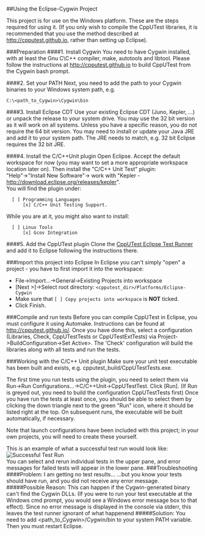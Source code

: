 ##Using the Eclipse-Cygwin Project

This project is for use on the Windows platform. These are the steps required for using it. (If you only wish to compile the CppUTest libraries, it is recommended that you use the method described at http://cpputest.github.io, rather than setting up Eclipse).

###Preparation
####1. Install Cygwin
You need to have Cygwin installed, with at least the Gnu C\C++ compiler, make, autotools and libtool. Please follow the instructions at http://cpputest.github.io to build CppUTest from the Cygwin bash prompt.

####2. Set your PATH
Next, you need to add the path to your Cygwin binaries to your Windows system path, e.g.
```dos
C:\<path_to_Cygwin>\Cygwin\bin
```

####3. Install Eclipse CDT
Use your existing Eclipse CDT (Juno, Kepler, ...) or unpack the release to your system drive. You may use the 32 bit version as it will work on all systems. Unless you have a specific reason, you do not require the 64 bit version. You may need to install or update your Java JRE and add it to your system path. The JRE needs to match, e.g. 32 bit Eclipse requires the 32 bit JRE.

####4. Install the C/C++Unit plugin
Open Eclipse. 
Accept the default workspace for now (you may want to set a more appropriate workspace location later on). Then install the "C/C++ Unit Test" plugin:  
  "Help"->"Install New Software"-> work with "Kepler - http://download.eclipse.org/releases/kepler".  
  You will find the plugin under:
```
  [ ] Programming Languages
      [x] C/C++ Unit Testing Support.
```
While you are at it, you might also want to install:  
```
  [ ] Linux Tools  
      [x] Gcov Integration
```

####5. Add the CppUTest plugin
Clone the [CppUTest Eclipse Test Runner](https://github.com/tcmak/CppUTestEclipseJunoTestRunner) and add it to Eclipse following the instructions there.

###Import this project into Eclipse
In Eclipse you can't simply "open" a project - you have to first import it into the workspace:  
 * File->Import...->General->Existing Projects into workspace
 * [Next >]->Select root directory: `<cpputest_dir>/Platforms/Eclipse-Cygwin` 
 * Make sure that `[ ] Copy projects into workspace` is **NOT** ticked.  
 * Click Finish.

###Compile and run tests
Before you can compile CppUTest in Eclipse, you must configure it using Automake. Instructions can be found at http://cpputest.github.io/. Once you have done this, select a configuration (Libraries, Check, CppUTestTests or CppUTestExtTests) via Project->BuildConfiguration->Set Active>. The 'Check' configuration will build the libraries along with all tests and run the tests.

###Working with the C/C++ Unit plugin
Make sure your unit test executable has been built and exists, e.g. cpputest_build/CppUTestTests.exe.

The first time you run tests using the plugin, you need to select them via  
Run->Run Configurations...->C/C++Unit->CppUTestTest.
Click [Run]. (If Run is greyed out, you need to build the configuration CppUTestTests first)
Once you have run the tests at least once, you should be able to select them by clicking the down triangle next to the green "Run" icon, where it should be listed right at the top. On subsequent runs, the executable will be built automatically, if necessary.

Note that launch configurations have been included with this project; in your own projects, you will need to create these yourself.

This is an example of what a successful test run would look like:  
![Successful Test Run](https://raw.githubusercontent.com/cpputest.github.io/images/master/images/eclipse-testrunner-01)  
You can select and rerun individual tests in the upper pane, and error messages for failed tests will appear in the lower pane.
###Troubleshooting
####Problem: I am  getting no test results...
...but you know your tests should have run, and you did not receive any error message.
#####Possible Reason: 
This can happen if the Cygwin-generated binary can't find the Cygwin DLLs. (If you were to run your test executable at the Windows cmd prompt, you would see a Windows error message box to that effect). Since no error message is displayed in the console via stderr, this leaves the test runner ignorant of what happenend
#####Solution:
You need to add <path_to_Cygwin>/Cygwin/bin to your system PATH variable. Then you must restart Eclipse.
